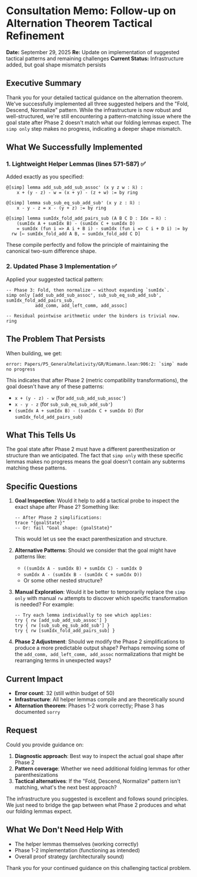 # Consultation Memo: Follow-up on Alternation Theorem Tactical Refinement

**Date:** September 29, 2025
**Re:** Update on implementation of suggested tactical patterns and remaining challenges
**Current Status:** Infrastructure added, but goal shape mismatch persists

## Executive Summary

Thank you for your detailed tactical guidance on the alternation theorem. We've successfully implemented all three suggested helpers and the "Fold, Descend, Normalize" pattern. While the infrastructure is now robust and well-structured, we're still encountering a pattern-matching issue where the goal state after Phase 2 doesn't match what our folding lemmas expect. The `simp only` step makes no progress, indicating a deeper shape mismatch.

## What We Successfully Implemented

### 1. Lightweight Helper Lemmas (lines 571-587) ✅

Added exactly as you specified:

```lean
@[simp] lemma add_sub_add_sub_assoc' (x y z w : ℝ) :
    x + (y - z) - w = (x + y) - (z + w) := by ring

@[simp] lemma sub_sub_eq_sub_add_sub' (x y z : ℝ) :
    x - y - z = x - (y + z) := by ring

@[simp] lemma sumIdx_fold_add_pairs_sub (A B C D : Idx → ℝ) :
    (sumIdx A + sumIdx B) - (sumIdx C + sumIdx D)
    = sumIdx (fun i => A i + B i) - sumIdx (fun i => C i + D i) := by
  rw [← sumIdx_fold_add A B, ← sumIdx_fold_add C D]
```

These compile perfectly and follow the principle of maintaining the canonical two-sum difference shape.

### 2. Updated Phase 3 Implementation ✅

Applied your suggested tactical pattern:

```lean
-- Phase 3: Fold, then normalize — without expanding `sumIdx`.
simp only [add_sub_add_sub_assoc', sub_sub_eq_sub_add_sub', sumIdx_fold_add_pairs_sub,
           add_comm, add_left_comm, add_assoc]

-- Residual pointwise arithmetic under the binders is trivial now.
ring
```

## The Problem That Persists

When building, we get:

```
error: Papers/P5_GeneralRelativity/GR/Riemann.lean:906:2: `simp` made no progress
```

This indicates that after Phase 2 (metric compatibility transformations), the goal doesn't have any of these patterns:
- `x + (y - z) - w` (for `add_sub_add_sub_assoc'`)
- `x - y - z` (for `sub_sub_eq_sub_add_sub'`)
- `(sumIdx A + sumIdx B) - (sumIdx C + sumIdx D)` (for `sumIdx_fold_add_pairs_sub`)

## What This Tells Us

The goal state after Phase 2 must have a different parenthesization or structure than we anticipated. The fact that `simp only` with these specific lemmas makes no progress means the goal doesn't contain any subterms matching these patterns.

## Specific Questions

1. **Goal Inspection**: Would it help to add a tactical probe to inspect the exact shape after Phase 2? Something like:
   ```lean
   -- After Phase 2 simplifications:
   trace "{goalState}"
   -- Or: fail "Goal shape: {goalState}"
   ```
   This would let us see the exact parenthesization and structure.

2. **Alternative Patterns**: Should we consider that the goal might have patterns like:
   - `((sumIdx A - sumIdx B) + sumIdx C) - sumIdx D`
   - `sumIdx A - (sumIdx B - (sumIdx C + sumIdx D))`
   - Or some other nested structure?

3. **Manual Exploration**: Would it be better to temporarily replace the `simp only` with manual `rw` attempts to discover which specific transformation is needed? For example:
   ```lean
   -- Try each lemma individually to see which applies:
   try { rw [add_sub_add_sub_assoc'] }
   try { rw [sub_sub_eq_sub_add_sub'] }
   try { rw [sumIdx_fold_add_pairs_sub] }
   ```

4. **Phase 2 Adjustment**: Should we modify the Phase 2 simplifications to produce a more predictable output shape? Perhaps removing some of the `add_comm, add_left_comm, add_assoc` normalizations that might be rearranging terms in unexpected ways?

## Current Impact

- **Error count**: 32 (still within budget of 50)
- **Infrastructure**: All helper lemmas compile and are theoretically sound
- **Alternation theorem**: Phases 1-2 work correctly; Phase 3 has documented `sorry`

## Request

Could you provide guidance on:

1. **Diagnostic approach**: Best way to inspect the actual goal shape after Phase 2
2. **Pattern coverage**: Whether we need additional folding lemmas for other parenthesizations
3. **Tactical alternatives**: If the "Fold, Descend, Normalize" pattern isn't matching, what's the next best approach?

The infrastructure you suggested is excellent and follows sound principles. We just need to bridge the gap between what Phase 2 produces and what our folding lemmas expect.

## What We Don't Need Help With

- The helper lemmas themselves (working correctly)
- Phase 1-2 implementation (functioning as intended)
- Overall proof strategy (architecturally sound)

Thank you for your continued guidance on this challenging tactical problem.
